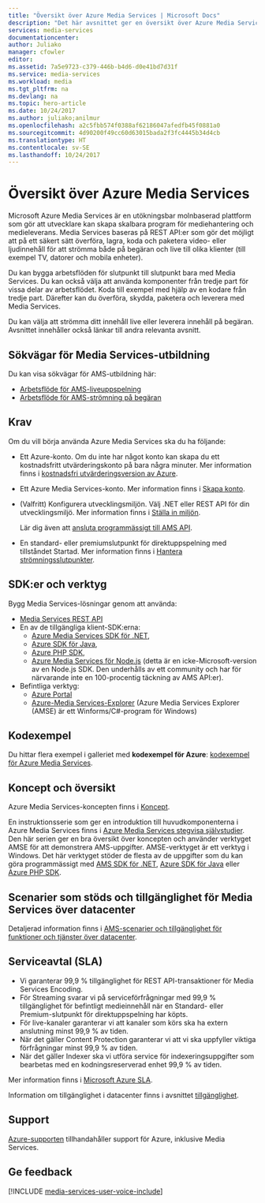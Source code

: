 ```yaml
---
title: "Översikt över Azure Media Services | Microsoft Docs"
description: "Det här avsnittet ger en översikt över Azure Media Services"
services: media-services
documentationcenter: 
author: Juliako
manager: cfowler
editor: 
ms.assetid: 7a5e9723-c379-446b-b4d6-d0e41bd7d31f
ms.service: media-services
ms.workload: media
ms.tgt_pltfrm: na
ms.devlang: na
ms.topic: hero-article
ms.date: 10/24/2017
ms.author: juliako;anilmur
ms.openlocfilehash: a2c5fbb574f0388af62186047afedfb45f0881a0
ms.sourcegitcommit: 4d90200f49cc60d63015bada2f3fc4445b34d4cb
ms.translationtype: HT
ms.contentlocale: sv-SE
ms.lasthandoff: 10/24/2017
---
```

# <a name="azure-media-services-overview"></a>Översikt över Azure Media Services 

Microsoft Azure Media Services är en utökningsbar molnbaserad plattform som gör att utvecklare kan skapa skalbara program för mediehantering och medieleverans. Media Services baseras på REST API:er som gör det möjligt att på ett säkert sätt överföra, lagra, koda och paketera video- eller ljudinnehåll för att strömma både på begäran och live till olika klienter (till exempel TV, datorer och mobila enheter).

Du kan bygga arbetsflöden för slutpunkt till slutpunkt bara med Media Services. Du kan också välja att använda komponenter från tredje part för vissa delar av arbetsflödet. Koda till exempel med hjälp av en kodare från tredje part. Därefter kan du överföra, skydda, paketera och leverera med Media Services.

Du kan välja att strömma ditt innehåll live eller leverera innehåll på begäran. Avsnittet innehåller också länkar till andra relevanta avsnitt.

## <a name="media-services-learning-paths"></a>Sökvägar för Media Services-utbildning
Du kan visa sökvägar för AMS-utbildning här:

* [Arbetsflöde för AMS-liveuppspelning](https://azure.microsoft.com/documentation/learning-paths/media-services-streaming-live/)
* [Arbetsflöde för AMS-strömning på begäran](https://azure.microsoft.com/documentation/learning-paths/media-services-streaming-on-demand/)

## <a name="prerequisites"></a>Krav

Om du vill börja använda Azure Media Services ska du ha följande:

* Ett Azure-konto. Om du inte har något konto kan skapa du ett kostnadsfritt utvärderingskonto på bara några minuter. Mer information finns i [kostnadsfri utvärderingsversion av Azure](https://azure.microsoft.com).
* Ett Azure Media Services-konto. Mer information finns i [Skapa konto](media-services-portal-create-account.md).
* (Valfritt) Konfigurera utvecklingsmiljön. Välj .NET eller REST API för din utvecklingsmiljö. Mer information finns i [Ställa in miljön](media-services-dotnet-how-to-use.md).

    Lär dig även att [ansluta programmässigt till AMS API](media-services-use-aad-auth-to-access-ams-api.md).
* En standard- eller premiumslutpunkt för direktuppspelning med tillståndet Startad.  Mer information finns i [Hantera strömningsslutpunkter](media-services-portal-manage-streaming-endpoints.md).

## <a name="sdks-and-tools"></a>SDK:er och verktyg

Bygg Media Services-lösningar genom att använda:

* [Media Services REST API](https://docs.microsoft.com/rest/api/media/operations/azure-media-services-rest-api-reference)
* En av de tillgängliga klient-SDK:erna:
    * [Azure Media Services SDK för .NET](https://github.com/Azure/azure-sdk-for-media-services),
    * [Azure SDK för Java](https://github.com/Azure/azure-sdk-for-java),
    * [Azure PHP SDK](https://github.com/Azure/azure-sdk-for-php),
    * [Azure Media Services för Node.js](https://github.com/michelle-becker/node-ams-sdk/blob/master/lib/request.js) (detta är en icke-Microsoft-version av en Node.js SDK. Den underhålls av ett community och har för närvarande inte en 100-procentig täckning av AMS API:er).
* Befintliga verktyg:
    * [Azure Portal](https://portal.azure.com/)
    * [Azure-Media Services-Explorer](https://github.com/Azure/Azure-Media-Services-Explorer) (Azure Media Services Explorer (AMSE) är ett Winforms/C#-program för Windows)

## <a name="code-samples"></a>Kodexempel

Du hittar flera exempel i galleriet med **kodexempel för Azure**: [kodexempel för Azure Media Services](https://azure.microsoft.com/resources/samples/?service=media-services&sort=0).

## <a name="concepts-and-overview"></a>Koncept och översikt
Azure Media Services-koncepten finns i [Koncept](media-services-concepts.md).

En instruktionsserie som ger en introduktion till huvudkomponenterna i Azure Media Services finns i [Azure Media Services stegvisa självstudier](https://docs.com/fukushima-shigeyuki/3439/english-azure-media-services-step-by-step-series). Den här serien ger en bra översikt över koncepten och använder verktyget AMSE för att demonstrera AMS-uppgifter. AMSE-verktyget är ett verktyg i Windows. Det här verktyget stöder de flesta av de uppgifter som du kan göra programmässigt med [AMS SDK för .NET](https://github.com/Azure/azure-sdk-for-media-services), [Azure SDK för Java](https://github.com/Azure/azure-sdk-for-java) eller  [Azure PHP SDK](https://github.com/Azure/azure-sdk-for-php).

## <a name="supported-scenarios-and-availability-of-media-services-across-data-centers"></a>Scenarier som stöds och tillgänglighet för Media Services över datacenter

Detaljerad information finns i [AMS-scenarier och tillgänglighet för funktioner och tjänster över datacenter](scenarios-and-availability.md).

## <a name="service-level-agreement-sla"></a>Serviceavtal (SLA)

* Vi garanterar 99,9 % tillgänglighet för REST API-transaktioner för Media Services Encoding.
* För Streaming svarar vi på serviceförfrågningar med 99,9 % tillgänglighet för befintligt medieinnehåll när en Standard- eller Premium-slutpunkt för direktuppspelning har köpts.
* För live-kanaler garanterar vi att kanaler som körs ska ha extern anslutning minst 99,9 % av tiden.
* När det gäller Content Protection garanterar vi att vi ska uppfyller viktiga förfrågningar minst 99,9 % av tiden.
* När det gäller Indexer ska vi utföra service för indexeringsuppgifter som bearbetas med en kodningsreserverad enhet 99,9 % av tiden.

Mer information finns i [Microsoft Azure SLA](https://azure.microsoft.com/support/legal/sla/).

Information om tillgänglighet i datacenter finns i avsnittet [tillgänglighet](scenarios-and-availability.md#availability).

## <a name="support"></a>Support

[Azure-supporten](https://azure.microsoft.com/support/options/) tillhandahåller support för Azure, inklusive Media Services.

## <a name="provide-feedback"></a>Ge feedback

[!INCLUDE [media-services-user-voice-include](../../includes/media-services-user-voice-include.md)]
